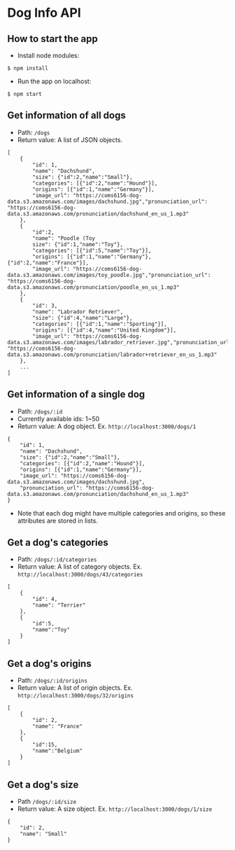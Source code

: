 # Dog Info API
## How to start the app
- Install node modules:
```
$ npm install
```
- Run the app on localhost:
```
$ npm start
```

## Get information of all dogs
- Path: `/dogs`
- Return value: A list of JSON objects.
```
[
    {
        "id": 1,
        "name": "Dachshund",
        "size": {"id":2,"name":"Small"},
        "categories": [{"id":2,"name":"Hound"}],
        "origins": [{"id":1,"name":"Germany"}],
        "image_url": "https://coms6156-dog-data.s3.amazonaws.com/images/dachshund.jpg","pronunciation_url": "https://coms6156-dog-data.s3.amazonaws.com/pronunciation/dachshund_en_us_1.mp3"
    },
    {
        "id":2,
        "name": "Poodle (Toy
        size": {"id":1,"name":"Toy"},
        "categories": [{"id":5,"name":"Toy"}],
        "origins": [{"id":1,"name":"Germany"},{"id":2,"name":"France"}],
        "image_url": "https://coms6156-dog-data.s3.amazonaws.com/images/toy_poodle.jpg","pronunciation_url": "https://coms6156-dog-data.s3.amazonaws.com/pronunciation/poodle_en_us_1.mp3"
    },
    {
        "id": 3,
        "name": "Labrador Retriever",
        "size": {"id":4,"name":"Large"},
        "categories": [{"id":1,"name":"Sporting"}],
        "origins": [{"id":4,"name":"United Kingdom"}],
        "image_url": "https://coms6156-dog-data.s3.amazonaws.com/images/labrador_retriever.jpg","pronunciation_url": "https://coms6156-dog-data.s3.amazonaws.com/pronunciation/labrador+retriever_en_us_1.mp3"
    },
    ...
]
```

## Get information of a single dog
- Path: `/dogs/:id`
- Currently available ids: 1~50
- Return value: A dog object. Ex. `http://localhost:3000/dogs/1`
```
{
    "id": 1,
    "name": "Dachshund",
    "size": {"id":2,"name":"Small"},
    "categories": [{"id":2,"name":"Hound"}],
    "origins": [{"id":1,"name":"Germany"}],
    "image_url": "https://coms6156-dog-data.s3.amazonaws.com/images/dachshund.jpg",
    "pronunciation_url": "https://coms6156-dog-data.s3.amazonaws.com/pronunciation/dachshund_en_us_1.mp3"
}
```
- Note that each dog might have multiple categories and origins, so these attributes are stored in lists.



## Get a dog's categories
- Path: `/dogs/:id/categories`
- Return value: A list of category objects. Ex. `http://localhost:3000/dogs/43/categories`
```
[
    {
        "id": 4,
        "name": "Terrier"
    },
    {
        "id":5,
        "name":"Toy"
    }
]
```
## Get a dog's origins
- Path: `/dogs/:id/origins`
- Return value: A list of origin objects. Ex. `http://localhost:3000/dogs/32/origins`
```
[
    {
        "id": 2,
        "name": "France"
    },
    {
        "id":15,
        "name":"Belgium"
    }
]
```
## Get a dog's size
- Path `/dogs/:id/size`
- Return value: A size object. Ex. `http://localhost:3000/dogs/1/size`
```
{
    "id": 2,
    "name": "Small"
}
```